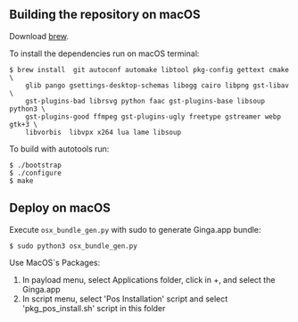 ## Building the repository on macOS

Download [brew](<brew.sh>).

To install the dependencies run on macOS terminal:

    $ brew install  git autoconf automake libtool pkg-config gettext cmake \
        glib pango gsettings-desktop-schemas libogg cairo libpng gst-libav \
        gst-plugins-bad librsvg python faac gst-plugins-base libsoup python3 \
        gst-plugins-good ffmpeg gst-plugins-ugly freetype gstreamer webp gtk+3 \
        libvorbis  libvpx x264 lua lame libsoup

To build with autotools run:

    $ ./bootstrap
    $ ./configure
    $ make

## Deploy on macOS

Execute `osx_bundle_gen.py` with sudo to generate Ginga.app bundle:

    $ sudo python3 osx_bundle_gen.py

Use MacOS`s Packages:

1. In payload menu, select Applications folder, click in +, and select the Ginga.app
2. In script menu, select 'Pos Installation' script and select 'pkg_pos_install.sh' script in this folder